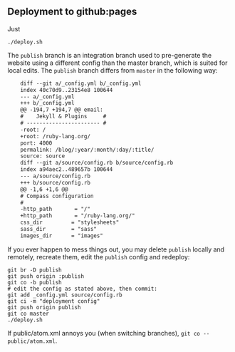 ## Deployment to github:pages

Just

    ./deploy.sh

The `publish` branch is an integration branch used to pre-generate the website using a different config than the master branch, which is suited for local edits. The `publish` branch differs from `master` in the following way:

``` diff
    diff --git a/_config.yml b/_config.yml
    index 40c70d9..23154e8 100644
    --- a/_config.yml
    +++ b/_config.yml
    @@ -194,7 +194,7 @@ email:
    #    Jekyll & Plugins     #
    # ----------------------- #
    -root: /
    +root: /ruby-lang.org/
    port: 4000
    permalink: /blog/:year/:month/:day/:title/
    source: source
    diff --git a/source/config.rb b/source/config.rb
    index a94aec2..489657b 100644
    --- a/source/config.rb
    +++ b/source/config.rb
    @@ -1,6 +1,6 @@
    # Compass configuration
    #
    -http_path       = "/"
    +http_path       = "/ruby-lang.org/"
    css_dir         = "stylesheets"
    sass_dir        = "sass"
    images_dir      = "images"
```

If you ever happen to mess things out, you may delete `publish` locally and remotely, recreate them, edit the `publish` config and redeploy:

    git br -D publish
    git push origin :publish
    git co -b publish
    # edit the config as stated above, then commit:
    git add _config.yml source/config.rb
    git ci -m "deployment config"
    git push origin publish
    git co master
    ./deploy.sh

If public/atom.xml annoys you (when switching branches), `git co -- public/atom.xml`.
